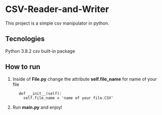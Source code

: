 # CSV-Reader-and-Writer

This project is a simple csv manipulator in python.

## Tecnologies

Python 3.8.2
csv built-in package

## How to run

1. Inside of **File.py** change the attribute **self.file_name** for name of your file
  ```
        def __init__(self):
          self.file_name = 'name of your file.CSV'
  ```
2. Run **main.py** and enjoy!
